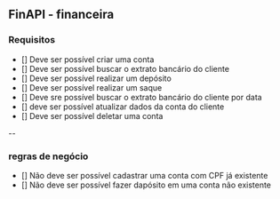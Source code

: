 ## FinAPI - financeira

### Requisitos

- [] Deve ser possível criar uma conta 
- [] Deve ser possível buscar o extrato bancário do cliente 
- [] Deve ser possível realizar um depósito
- [] Deve ser possível realizar um saque
- [] Deve sre possível buscar o extrato bancário do cliente por data
- [] deve ser possível atualizar dados da conta do cliente
- [] Deve ser possível deletar uma conta

-- 
### regras de negócio

- [] Não deve ser possível cadastrar uma conta com CPF já existente
- [] Não deve ser possível fazer dapósito em uma conta não existente